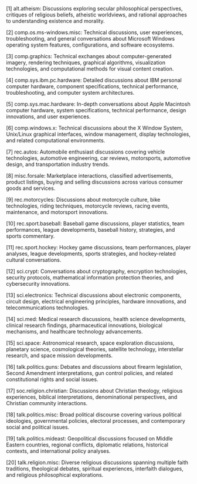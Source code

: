 [1] alt.atheism: Discussions exploring secular philosophical perspectives, critiques of religious beliefs, atheistic worldviews, and rational approaches to understanding existence and morality.

[2] comp.os.ms-windows.misc: Technical discussions, user experiences, troubleshooting, and general conversations about Microsoft Windows operating system features, configurations, and software ecosystems.

[3] comp.graphics: Technical exchanges about computer-generated imagery, rendering techniques, graphical algorithms, visualization technologies, and computational methods for visual content creation.

[4] comp.sys.ibm.pc.hardware: Detailed discussions about IBM personal computer hardware, component specifications, technical performance, troubleshooting, and computer system architectures.

[5] comp.sys.mac.hardware: In-depth conversations about Apple Macintosh computer hardware, system specifications, technical performance, design innovations, and user experiences.

[6] comp.windows.x: Technical discussions about the X Window System, Unix/Linux graphical interfaces, window management, display technologies, and related computational environments.

[7] rec.autos: Automobile enthusiast discussions covering vehicle technologies, automotive engineering, car reviews, motorsports, automotive design, and transportation industry trends.

[8] misc.forsale: Marketplace interactions, classified advertisements, product listings, buying and selling discussions across various consumer goods and services.

[9] rec.motorcycles: Discussions about motorcycle culture, bike technologies, riding techniques, motorcycle reviews, racing events, maintenance, and motorsport innovations.

[10] rec.sport.baseball: Baseball game discussions, player statistics, team performances, league developments, baseball history, strategies, and sports commentary.

[11] rec.sport.hockey: Hockey game discussions, team performances, player analyses, league developments, sports strategies, and hockey-related cultural conversations.

[12] sci.crypt: Conversations about cryptography, encryption technologies, security protocols, mathematical information protection theories, and cybersecurity innovations.

[13] sci.electronics: Technical discussions about electronic components, circuit design, electrical engineering principles, hardware innovations, and telecommunications technologies.

[14] sci.med: Medical research discussions, health science developments, clinical research findings, pharmaceutical innovations, biological mechanisms, and healthcare technology advancements.

[15] sci.space: Astronomical research, space exploration discussions, planetary science, cosmological theories, satellite technology, interstellar research, and space mission developments.

[16] talk.politics.guns: Debates and discussions about firearm legislation, Second Amendment interpretations, gun control policies, and related constitutional rights and social issues.

[17] soc.religion.christian: Discussions about Christian theology, religious experiences, biblical interpretations, denominational perspectives, and Christian community interactions.

[18] talk.politics.misc: Broad political discourse covering various political ideologies, governmental policies, electoral processes, and contemporary social and political issues.

[19] talk.politics.mideast: Geopolitical discussions focused on Middle Eastern countries, regional conflicts, diplomatic relations, historical contexts, and international policy analyses.

[20] talk.religion.misc: Diverse religious discussions spanning multiple faith traditions, theological debates, spiritual experiences, interfaith dialogues, and religious philosophical explorations.